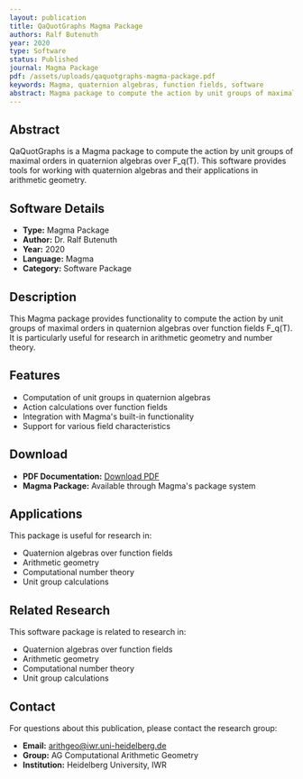 ```yaml
---
layout: publication
title: QaQuotGraphs Magma Package
authors: Ralf Butenuth
year: 2020
type: Software
status: Published
journal: Magma Package
pdf: /assets/uploads/qaquotgraphs-magma-package.pdf
keywords: Magma, quaternion algebras, function fields, software
abstract: Magma package to compute the action by unit groups of maximal orders in quaternion algebras over F_q(T)
---
```


## Abstract

QaQuotGraphs is a Magma package to compute the action by unit groups of maximal orders in quaternion algebras over F_q(T). This software provides tools for working with quaternion algebras and their applications in arithmetic geometry.

## Software Details

- **Type:** Magma Package
- **Author:** Dr. Ralf Butenuth
- **Year:** 2020
- **Language:** Magma
- **Category:** Software Package

## Description

This Magma package provides functionality to compute the action by unit groups of maximal orders in quaternion algebras over function fields F_q(T). It is particularly useful for research in arithmetic geometry and number theory.

## Features

- Computation of unit groups in quaternion algebras
- Action calculations over function fields
- Integration with Magma's built-in functionality
- Support for various field characteristics

## Download

- **PDF Documentation:** [Download PDF](/assets/uploads/qaquotgraphs-magma-package.pdf)
- **Magma Package:** Available through Magma's package system

## Applications

This package is useful for research in:
- Quaternion algebras over function fields
- Arithmetic geometry
- Computational number theory
- Unit group calculations

## Related Research

This software package is related to research in:
- Quaternion algebras over function fields
- Arithmetic geometry
- Computational number theory
- Unit group calculations


## Contact

For questions about this publication, please contact the research group:
- **Email:** arithgeo@iwr.uni-heidelberg.de
- **Group:** AG Computational Arithmetic Geometry
- **Institution:** Heidelberg University, IWR